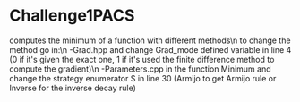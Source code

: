 # Challenge1PACS


computes the minimum of a function with different methods\n
to change the method go in:\n
-Grad.hpp and change Grad_mode defined variable in line 4 (0 if it's given the exact one, 1 if it's used the finite difference method to compute the gradient)\n
-Parameters.cpp in the function Minimum and change the strategy enumerator S in line 30 (Armijo to get Armijo rule or Inverse for the inverse decay rule)
